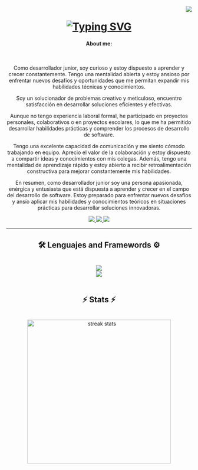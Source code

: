 <img align="right" src="http://visitor-badge.laobi.icu/badge?page_id=Miller38.Miller38 " />

<h1 align="center"> 
   <a href="https://git.io/typing-svg"><img src="https://readme-typing-svg.demolab.com?font=Righteous&size=35&center=true&vCenter=true&width=500&height=70&duration=6000&lines=Hi+There!+😎;+I'm+Miller+Gutierrez!;+Software+Developer+💻;" alt="Typing SVG" /></a>
</h1>

<div  align="center">
   <h4 > About me:</h4>
   <br/>
   <p>Como desarrollador junior, soy curioso y estoy dispuesto a aprender y crecer constantemente. Tengo una mentalidad abierta y estoy ansioso por enfrentar nuevos desafíos y oportunidades que me permitan expandir mis habilidades técnicas y conocimientos.

Soy un solucionador de problemas creativo y meticuloso, encuentro satisfacción en desarrollar soluciones eficientes y efectivas.

Aunque no tengo experiencia laboral formal, he participado en proyectos personales, colaborativos o en proyectos escolares, lo que me ha permitido desarrollar habilidades prácticas y comprender los procesos de desarrollo de software.

Tengo una excelente capacidad de comunicación y me siento cómodo trabajando en equipo. Aprecio el valor de la colaboración y estoy dispuesto a compartir ideas y conocimientos con mis colegas. Además, tengo una mentalidad de aprendizaje rápido y estoy abierto a recibir retroalimentación constructiva para mejorar constantemente mis habilidades.

En resumen, como desarrollador junior soy una persona apasionada, enérgica y entusiasta que está dispuesta a aprender y crecer en el campo del desarrollo de software. Estoy preparado para enfrentar nuevos desafíos y ansío aplicar mis habilidades y conocimientos teóricos en situaciones prácticas para desarrollar soluciones innovadoras.

 </p>
   
</div>


<div align="center">
<a href="mailto:millergutierrez38@gmail.com">
<img src="https://img.shields.io/badge/Gmail-333333?style=for-the-badge&logo=gmail&logoColor=red" target="_blank" />
</a>
<a href="https://www.linkedin.com/in/miller38/" target="_blank" >
<img src="https://img.shields.io/badge/Linkedin-0077B5?style=for-the-badge&logo=Linkedin&logoColor=white" target="_blank" />
</a>
<a href="https://github.com/Miller38" target="_blank">
<img src="https://img.shields.io/badge/Portafolio-FF5722?style=for-the-badge&logo=todolist&logoColor=white" target="_blank" />
</a>
</div>

<hr/>

<h2 align="center"> 🛠 Lenguajes and Framewords ⚙ </h2>
<br/>
<div align="center">
<a href="https://skillicons.dev">
<img src="https://skillicons.dev/icons?i=vscode,py,powershell,postman,mysql,mongodb,java" /> <br/>
<img src="https://skillicons.dev/icons?i=github,git,dotnet,css,angular,js,html" />
</a>   
</div>

<br/>
<h2 align="center"> ⚡ Stats ⚡</h2>
<br/>
<div align="center">
   <img width=390 src="https://streak-stats/?user=Miller38&count_private=true&theme=react&border_radius=10" alt="streak stats" />
</div>

